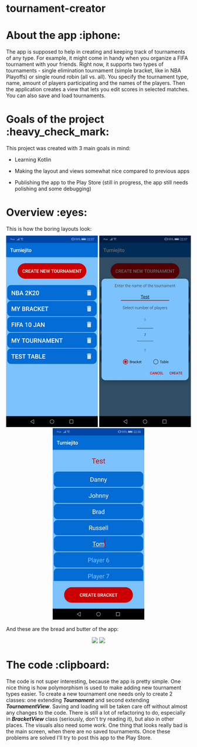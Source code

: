 # tournament-creator
<h1>About the app :iphone:</h1>
The app is supposed to help in creating and keeping track of tournaments of any type. For example, it might come in handy when you organize a FIFA tournament with your friends. Right now, it supports two types of tournaments - single elimination tournament (simple bracket, like in NBA Playoffs) or single round robin (all vs. all). You specify the tournament type, name, amount of players participating and the names of the players. Then the application creates a view that lets you edit scores in selected matches. You can also save and load tournaments.

<h1>Goals of the project :heavy_check_mark:</h1>
This project was created with 3 main goals in mind:

* Learning Kotlin

* Making the layout and views somewhat nice compared to previous apps

* Publishing the app to the Play Store (still in progress, the app still needs polishing and some debugging)

<h1>Overview :eyes:</h1>
This is how the boring layouts look:


<p float="left" align="center" style="margin-top:10px;">
  <img src="/readme_assets/main.jpg" width="250"/>
  <img src="/readme_assets/tournament_creation_dialog.jpg" width="250" /> 
  <img src="/readme_assets/changing_players.jpg" width="250" />
</p>


And these are the bread and butter of the app:


<p float="left" align="center">
  <img src="/readme_assets/table_demo.gif" width="250"/>
  <img src="/readme_assets/bracket_demo.gif" width="250" /> 
</p>

<h1>The code :clipboard:</h1>
The code is not super interesting, because the app is pretty simple. One nice thing is how polymorphism is used to make adding new tournament types easier. To create a new tournament one needs only to create 2 classes: one extending <b><i>Tournament</b></i> and second extending <b><i>TournamentView</b></i>. Saving and loading will be taken care off without almost any changes to the code. There is still a lot of refactoring to do, especially in <b><i>BracketView</b></i> class (seriously, don't try reading it), but also in other places. The visuals also need some work. One thing that looks really bad is the main screen, when there are no saved tournaments. Once these problems are solved I'll try to post this app to the Play Store.
